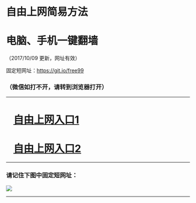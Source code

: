 ﻿# 自由上网简易方法

# 电脑、手机一键翻墙

（2017/10/09 更新，网址有效）

固定短网址：https://git.io/free99

### （微信如打不开，请转到浏览器打开）


***





# &nbsp;&nbsp; <a href="http://ft723013214.fwq-tz-1001.info/fwqtz01.html?t=100900121545 " target="_blank">自由上网入口1</a>
# &nbsp;&nbsp; <a href="http://ft2231119047.fwq-tz-1002.info/fwqtz02.html?t=100900115023 " target="_blank">自由上网入口2</a>
***

### 请记住下图中固定短网址：

<img src="https://s3-us-west-2.amazonaws.com/fwq-1001/yjfq-20170905okok.png" /> 


***

